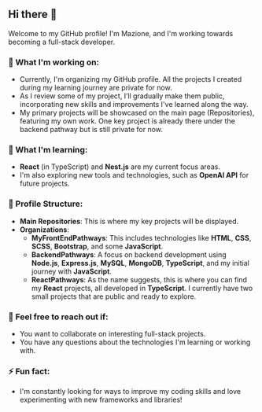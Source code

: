 ## Hi there 👋

Welcome to my GitHub profile! I'm Mazione, and I'm working towards becoming a full-stack developer.

### 🔭 What I'm working on:
- Currently, I'm organizing my GitHub profile. All the projects I created during my learning journey are private for now.
- As I review some of my project, I’ll gradually make them public, incorporating new skills and improvements I've learned along the way.
- My primary projects will be showcased on the main page (Repositories), featuring my own work. One key project is already there under the backend pathway but is still private for now.

### 🌱 What I'm learning:
- **React** (in TypeScript) and **Nest.js** are my current focus areas.
- I'm also exploring new tools and technologies, such as **OpenAI API** for future projects.

### 📂 Profile Structure:
- **Main Repositories**: This is where my key projects will be displayed.
- **Organizations**: 
  - **MyFrontEndPathways**: This includes technologies like **HTML**, **CSS**, **SCSS**, **Bootstrap**, and some **JavaScript**.
  - **BackendPathways**: A focus on backend development using **Node.js**, **Express.js**, **MySQL**, **MongoDB**, **TypeScript**, and my initial journey with **JavaScript**.
  - **ReactPathways**: As the name suggests, this is where you can find my **React** projects, all developed in **TypeScript**. I currently have two small projects that are public and ready to explore.

### 💬 Feel free to reach out if:
- You want to collaborate on interesting full-stack projects.
- You have any questions about the technologies I'm learning or working with.

### ⚡ Fun fact:
- I'm constantly looking for ways to improve my coding skills and love experimenting with new frameworks and libraries!
